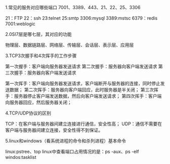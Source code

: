 1.常见的服务对应哪些端口 7001、3389、443、21、22、25、3306

21：FTP  22：ssh 23:telnet 25:smtp 3306:mysql 3389:mstsc 6379：redis 7001:weblogic

2.0SI7层是哪七层，其对应的功能

物理层、数据链路层、网络层、传输层、会话层、表示层、应用层

3.TCP3次握手和4次挥手的工作步骤

第一次握手：客户端向服务器发送请求
第二次握手：服务器向客户端发送请求
第三次握手：服务器向客户端发送请求

第一次挥手：客户端向服务器发送请求，客户端断开与服务器的连接，同时停止发送数据；
第二次挥手：服务器向客户端回应，此时服务器是半关闭；
第三次挥手：服务器停止客户端发送数据，然后向客户端发送请求；
第四次挥手：客户端向服务器回应，然后服务器关闭；

4.TCP/UDP协议的区别

TCP：在客户端与服务器间建立连接进行通信，安全性高；
UDP：通信不需要在客户端与服务器间建立连接，安全性得不到保证。

5.linux和windows（看系统进程的命令和杀列进程）基本命令

linux:pstree、top       linux中查看端口占用情况的是：ps -aux、ps -elf
windos:tasklist
